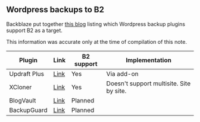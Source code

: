 ## Wordpress backups to B2

Backblaze put together [this blog](https://www.backblaze.com/blog/backing-up-wordpress/) listing which Wordpress backup plugins support B2 as a target.

This information was accurate only at the time of compilation of this note.

| Plugin       | Link                                                              | B2 support | Implementation                           |
|--------------|-------------------------------------------------------------------|------------|------------------------------------------|
| Updraft Plus | [Link](https://updraftplus.com/)                                  | Yes        | Via add-on                               |
| XCloner      | [Link](https://wordpress.org/plugins/xcloner-backup-and-restore/) | Yes        | Doesn't support multisite. Site by site. |
| BlogVault    | [Link](https://wordpress.org/plugins/blogvault-real-time-backup/) | Planned    |                                          |
| BackupGuard  | [Link](https://wordpress.org/plugins/backup/)                     | Planned    |                                          |
